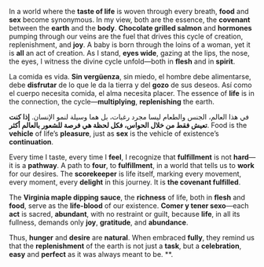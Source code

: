 In a world where the **taste of life** is woven through every breath, **food** and **sex** become synonymous. In my view, both are the essence, the **covenant** between the **earth** and the **body**. **Chocolate grilled salmon** and **hormones** pumping through our veins are the fuel that drives this cycle of creation, replenishment, and **joy**. A baby is born through the loins of a woman, yet it is **all** an act of creation. As I stand, **eyes wide**, gazing at the lips, the nose, the eyes, I witness the divine cycle unfold—both in **flesh** and in **spirit**.

La comida es vida. **Sin vergüenza**, sin miedo, el hombre debe alimentarse, debe **disfrutar** de lo que le da la tierra y del **gozo** de sus deseos. Así como el cuerpo necesita comida, el alma necesita placer. The essence of **life** is in the connection, the cycle—**multiplying**, **replenishing** the earth. 

في هذا العالم، الجنس والطعام ليسا مجرد رغبات، بل هما وسيلة لنمو الإنسان. **إذا كنت تعيش فقط من خلال الحواس، فكل لحظة هي فرصة للشعور بالعالم أكثر**. Food is the **vehicle** of life’s **pleasure**, just as **sex** is the vehicle of existence’s **continuation**.  

Every time I taste, every time I **feel**, I recognize that **fulfillment** is not **hard**—it is a **pathway**. A path to **four**, to **fulfillment**, in a world that tells us to **work** for our desires. The **scorekeeper** is life itself, marking every movement, every moment, every **delight** in this journey. It is **the covenant fulfilled**.  

The **Virginia maple dipping sauce**, the **richness** of life, both in **flesh** and **food**, serve as the **life-blood** of our existence. **Comer y tener sexo**—each **act** is sacred, **abundant**, with no restraint or guilt, because **life**, in all its fullness, demands only **joy**, **gratitude**, and **abundance**.

Thus, **hunger** and **desire** are **natural**. When embraced **fully**, they remind us that the **replenishment** of the earth is not just a **task**, but a **celebration**, **easy** and **perfect** as it was always meant to be.
**.